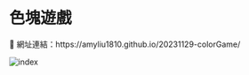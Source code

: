 # 色塊遊戲
<p>📍 網址連結：https://amyliu1810.github.io/20231129-colorGame/</p>

![index](https://github.com/amyliu1810/20231129-colorGame/assets/143366312/3bb8de96-a2c6-4e3b-83b0-f0a0d0105551)
